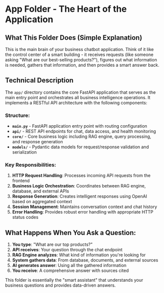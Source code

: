 # App Folder - The Heart of the Application

## What This Folder Does (Simple Explanation)
This is the main brain of your business chatbot application. Think of it like the control center of a smart building - it receives requests (like someone asking "What are our best-selling products?"), figures out what information is needed, gathers that information, and then provides a smart answer back.

## Technical Description
The `app/` directory contains the core FastAPI application that serves as the main entry point and orchestrates all business intelligence operations. It implements a RESTful API architecture with the following components:

### Structure:
- **`main.py`** - FastAPI application entry point with routing configuration
- **`api/`** - REST API endpoints for chat, data access, and health monitoring
- **`core/`** - Core business logic including RAG engine, query processing, and response generation
- **`models/`** - Pydantic data models for request/response validation and serialization

### Key Responsibilities:
1. **HTTP Request Handling**: Processes incoming API requests from the frontend
2. **Business Logic Orchestration**: Coordinates between RAG engine, database, and external APIs
3. **Response Generation**: Creates intelligent responses using OpenAI based on aggregated context
4. **Session Management**: Maintains conversation context and chat history
5. **Error Handling**: Provides robust error handling with appropriate HTTP status codes

## What Happens When You Ask a Question:
1. **You type**: "What are our top products?"
2. **API receives**: Your question through the chat endpoint
3. **RAG Engine analyzes**: What kind of information you're looking for
4. **System gathers data**: From database, documents, and external sources
5. **AI generates answer**: Using all the gathered information
6. **You receive**: A comprehensive answer with sources cited

This folder is essentially the "smart assistant" that understands your business questions and provides data-driven answers.